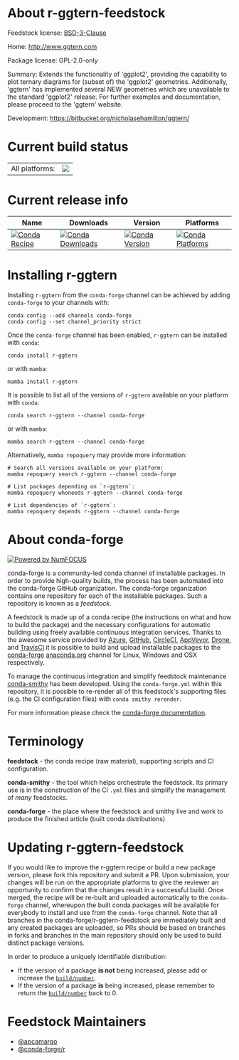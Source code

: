 About r-ggtern-feedstock
========================

Feedstock license: [BSD-3-Clause](https://github.com/conda-forge/r-ggtern-feedstock/blob/main/LICENSE.txt)

Home: http://www.ggtern.com

Package license: GPL-2.0-only

Summary: Extends the functionality of 'ggplot2', providing the capability to plot ternary diagrams for (subset of) the 'ggplot2' geometries. Additionally, 'ggtern' has implemented several NEW geometries which are unavailable to the standard 'ggplot2' release. For further examples and documentation, please proceed to the 'ggtern' website.

Development: https://bitbucket.org/nicholasehamilton/ggtern/

Current build status
====================


<table><tr><td>All platforms:</td>
    <td>
      <a href="https://dev.azure.com/conda-forge/feedstock-builds/_build/latest?definitionId=3402&branchName=main">
        <img src="https://dev.azure.com/conda-forge/feedstock-builds/_apis/build/status/r-ggtern-feedstock?branchName=main">
      </a>
    </td>
  </tr>
</table>

Current release info
====================

| Name | Downloads | Version | Platforms |
| --- | --- | --- | --- |
| [![Conda Recipe](https://img.shields.io/badge/recipe-r--ggtern-green.svg)](https://anaconda.org/conda-forge/r-ggtern) | [![Conda Downloads](https://img.shields.io/conda/dn/conda-forge/r-ggtern.svg)](https://anaconda.org/conda-forge/r-ggtern) | [![Conda Version](https://img.shields.io/conda/vn/conda-forge/r-ggtern.svg)](https://anaconda.org/conda-forge/r-ggtern) | [![Conda Platforms](https://img.shields.io/conda/pn/conda-forge/r-ggtern.svg)](https://anaconda.org/conda-forge/r-ggtern) |

Installing r-ggtern
===================

Installing `r-ggtern` from the `conda-forge` channel can be achieved by adding `conda-forge` to your channels with:

```
conda config --add channels conda-forge
conda config --set channel_priority strict
```

Once the `conda-forge` channel has been enabled, `r-ggtern` can be installed with `conda`:

```
conda install r-ggtern
```

or with `mamba`:

```
mamba install r-ggtern
```

It is possible to list all of the versions of `r-ggtern` available on your platform with `conda`:

```
conda search r-ggtern --channel conda-forge
```

or with `mamba`:

```
mamba search r-ggtern --channel conda-forge
```

Alternatively, `mamba repoquery` may provide more information:

```
# Search all versions available on your platform:
mamba repoquery search r-ggtern --channel conda-forge

# List packages depending on `r-ggtern`:
mamba repoquery whoneeds r-ggtern --channel conda-forge

# List dependencies of `r-ggtern`:
mamba repoquery depends r-ggtern --channel conda-forge
```


About conda-forge
=================

[![Powered by
NumFOCUS](https://img.shields.io/badge/powered%20by-NumFOCUS-orange.svg?style=flat&colorA=E1523D&colorB=007D8A)](https://numfocus.org)

conda-forge is a community-led conda channel of installable packages.
In order to provide high-quality builds, the process has been automated into the
conda-forge GitHub organization. The conda-forge organization contains one repository
for each of the installable packages. Such a repository is known as a *feedstock*.

A feedstock is made up of a conda recipe (the instructions on what and how to build
the package) and the necessary configurations for automatic building using freely
available continuous integration services. Thanks to the awesome service provided by
[Azure](https://azure.microsoft.com/en-us/services/devops/), [GitHub](https://github.com/),
[CircleCI](https://circleci.com/), [AppVeyor](https://www.appveyor.com/),
[Drone](https://cloud.drone.io/welcome), and [TravisCI](https://travis-ci.com/)
it is possible to build and upload installable packages to the
[conda-forge](https://anaconda.org/conda-forge) [anaconda.org](https://anaconda.org/)
channel for Linux, Windows and OSX respectively.

To manage the continuous integration and simplify feedstock maintenance
[conda-smithy](https://github.com/conda-forge/conda-smithy) has been developed.
Using the ``conda-forge.yml`` within this repository, it is possible to re-render all of
this feedstock's supporting files (e.g. the CI configuration files) with ``conda smithy rerender``.

For more information please check the [conda-forge documentation](https://conda-forge.org/docs/).

Terminology
===========

**feedstock** - the conda recipe (raw material), supporting scripts and CI configuration.

**conda-smithy** - the tool which helps orchestrate the feedstock.
                   Its primary use is in the construction of the CI ``.yml`` files
                   and simplify the management of *many* feedstocks.

**conda-forge** - the place where the feedstock and smithy live and work to
                  produce the finished article (built conda distributions)


Updating r-ggtern-feedstock
===========================

If you would like to improve the r-ggtern recipe or build a new
package version, please fork this repository and submit a PR. Upon submission,
your changes will be run on the appropriate platforms to give the reviewer an
opportunity to confirm that the changes result in a successful build. Once
merged, the recipe will be re-built and uploaded automatically to the
`conda-forge` channel, whereupon the built conda packages will be available for
everybody to install and use from the `conda-forge` channel.
Note that all branches in the conda-forge/r-ggtern-feedstock are
immediately built and any created packages are uploaded, so PRs should be based
on branches in forks and branches in the main repository should only be used to
build distinct package versions.

In order to produce a uniquely identifiable distribution:
 * If the version of a package **is not** being increased, please add or increase
   the [``build/number``](https://docs.conda.io/projects/conda-build/en/latest/resources/define-metadata.html#build-number-and-string).
 * If the version of a package **is** being increased, please remember to return
   the [``build/number``](https://docs.conda.io/projects/conda-build/en/latest/resources/define-metadata.html#build-number-and-string)
   back to 0.

Feedstock Maintainers
=====================

* [@apcamargo](https://github.com/apcamargo/)
* [@conda-forge/r](https://github.com/orgs/conda-forge/teams/r/)

